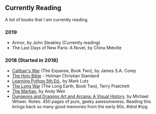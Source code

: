 ## Currently Reading

A list of books that I am currently reading.

### 2019

- Armor, by John Steakley (Currently reading)
- The Last Days of New Paris: A Novel, by China Miéville 

### 2018 (Started in 2018)

- [Caliban's War](https://amzn.to/2Di1jFm) (The Expanse, Book Two), by James S.A. Corey
- [The Holy Bible](https://amzn.to/2Dhp3cC) - Holman Christian Standard
- [Learning Python 5th Ed.](https://amzn.to/2CsiLWg), by Mark Lutz
- [The Long War](https://amzn.to/2W0v1pJ) (The Long Earth, Book Two), Terry Pratchett
- [The Martian](https://amzn.to/2W11WKV), by Andy Weir
- [Dungeons and Dragons Art and Arcana: A Visual History](https://amzn.to/2T1CqTR), by Michael Witwer. Notes: 450 pages of pure, geeky awesomeness. Reading this brings back so many good memories from the early 80s. #dnd #rpg

